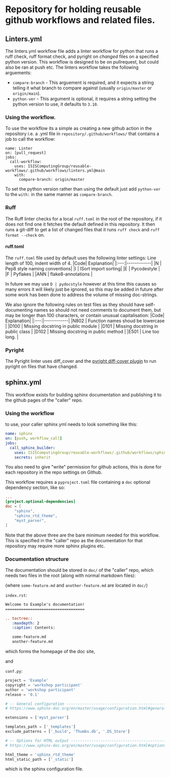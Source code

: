 # Repository for holding reusable github workflows and related files.
## Linters.yml
The linters.yml workflow file adds a linter workflow for python that runs a ruff check, ruff format check, and pyright on _changed_ files on a specified python version. This workflow is designed to be on pullrequest, but could also be ran at push etc.
The linters workflow takes the following arguements:
 - `compare-branch` - This arguement is required, and it expects a string telling it what branch to compare against (usually `origin/master` or `origin/main`).
 - `python-ver` - This argument is optional, it requires a string setting the python version to use, it defaults to `3.10`.
### Using the workflow.
To use the workflow its a simple as creating a new github action in the repository i.e. a .yml file in `repository/.github/workflows/` that contains a job to call the workflow:
```
name: Linter
on: [pull_request]
jobs:
  call-workflow:
    uses: ISISComputingGroup/reusable-workflows/.github/workflows/linters.yml@main
    with:
      compare-branch: origin/master
```
To set the python version rather than using the default just add `python-ver` to the `with:` in the same manner as `compare-branch`.

### Ruff
The Ruff linter checks for a local `ruff.toml` in the root of the repository, if it does not find one it fetches the default defined in this repository. It then runs a git-diff to get a list of changed files that it runs `ruff check` and `ruff format --check` on.
#### ruff.toml
The `ruff.toml` file used by default uses the following linter settings:
Line length of 100, indent width of 4.
|Code| Explanation|
|:---:|------------|
|N | Pep8 style naming conventions|
|I | ISort import sorting|
|E | Pycodestyle |
|F | Pyflakes |
|ANN | flake8-annotations |

In future we may use `D | pydocstyle` however at this time this causes so many errors it will likely just be ignored, so this may be added in future after some work has been done to address the volume of missing doc-strings.

We also ignore the following  rules on test files as they should have self-documenting names so should not need comments to document them, but may be longer than 100 characters, or contain unusual capitalisation:
|Code| Explanation|
|:---:|------------|
|N802 | Function names shoud be lowercase |
|D100 | Missing docstring in public module |
|D101 | Missing docstring in public class |
|D102 | Missing docstring in public method |
|E501 | Line too long. |

### Pyright
The Pyright linter uses diff_cover and the [pyright diff-cover plugin](https://github.com/DiamondLightSource/pyright_diff_quality_plugin) to run pyright on files that have changed.

## sphinx.yml
This workflow exists for building sphinx documentation and publishing it to the github pages of the "caller" repo. 


### Using the workflow

to use, your caller sphinx.yml needs to look something like this: 

```yaml
name: sphinx
on: [push, workflow_call]
jobs:
  call_sphinx_builder:
    uses: ISISComputingGroup/reusable-workflows/.github/workflows/sphinx.yml@main
    secrets: inherit
```

You also need to give "write" permission for github actions, this is done for each repository in the repo settings on Github. 

This workflow requires a `pyproject.toml` file containing a `doc` optional dependency section, like so: 

```toml
... 
[project.optional-dependencies]
doc = [
    "sphinx", 
    "sphinx_rtd_theme", 
    "myst_parser",
]
```

Note that the above three are the bare minimum needed for this workflow. This is specified in the "caller" repo as the documentation for that repository may require more sphinx plugins etc. 

### Documentation structure
The documentation should be stored in `doc/` of the "caller" repo, which needs two files in the root (along with normal markdown files): 

(where `some-feature.md` and `another-feature.md` are located in `doc/`)

`index.rst`: 
```rst
Welcome to Example's documentation!
===================================

.. toctree::
   :maxdepth: 2
   :caption: Contents:

   some-feature.md
   another-feature.md
```
which forms the homepage of the doc site,

and 

`conf.py`: 

```python
project = 'Example'
copyright = 'workshop participant'
author = 'workshop participant'
release = '0.1'

# -- General configuration ---------------------------------------------------
# https://www.sphinx-doc.org/en/master/usage/configuration.html#general-configuration

extensions = ['myst_parser']

templates_path = ['_templates']
exclude_patterns = ['_build', 'Thumbs.db', '.DS_Store']

# -- Options for HTML output -------------------------------------------------
# https://www.sphinx-doc.org/en/master/usage/configuration.html#options-for-html-output

html_theme = 'sphinx_rtd_theme'
html_static_path = ['_static']
```

which is the sphinx configuration file.


